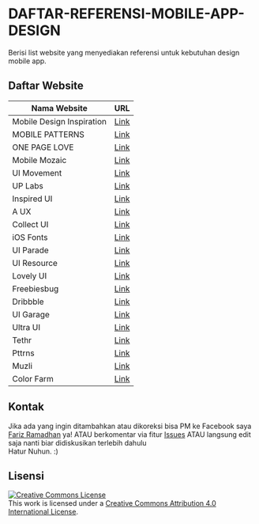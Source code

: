 # DAFTAR-REFERENSI-MOBILE-APP-DESIGN
Berisi list website yang menyediakan referensi untuk kebutuhan design mobile app.

## Daftar Website

| Nama Website        | URL | 
| ------------- |:----------:|
| Mobile Design Inspiration      | [Link](https://inspirationmobile.tumblr.com/) |  
| MOBILE PATTERNS      | [Link](http://www.mobile-patterns.com/) |  
| ONE PAGE LOVE      | [Link](https://onepagelove.com/) |
| Mobile Mozaic      | [Link](http://www.mobilemozaic.com/) |  
| UI Movement      | [Link](https://uimovement.com/) |  
| UP Labs      | [Link](https://www.uplabs.com/material) |  
| Inspired UI      | [Link](http://inspired-ui.com/) |  
| A UX      | [Link](http://androidux.com/) |  
| Collect UI      | [Link](http://collectui.com/) |  
| iOS Fonts     | [Link](http://iosfonts.com/) |  
| UI Parade     | [Link](http://www.uiparade.com/) |  
| UI Resource     | [Link](http://uiresource.com/) |
| Lovely UI     | [Link](http://www.lovelyui.com/) |
| Freebiesbug     | [Link](https://freebiesbug.com/) |
| Dribbble     | [Link](https://dribbble.com/) |
| UI Garage     | [Link](http://uigarage.net/) |
| Ultra UI     | [Link](http://ui.theultralinx.com/) |
| Tethr     | [Link](https://www.invisionapp.com/tethr) |
| Pttrns     | [Link](https://pttrns.com/) |
| Muzli     | [Link](https://medium.muz.li/?gi=85a3addc3698) |
| Color Farm     | [Link](http://color.farm/) |

## Kontak

Jika ada yang ingin ditambahkan atau dikoreksi bisa PM ke Facebook saya [Fariz Ramadhan](https://www.facebook.com/farizdotid) ya! ATAU berkomentar via fitur [Issues](https://github.com/farizdotid/DAFTAR-API-LOKAL-INDONESIA/issues) ATAU langsung edit saja nanti biar didiskusikan terlebih dahulu<br>
Hatur Nuhun. :)

## Lisensi

<a rel="license" href="http://creativecommons.org/licenses/by/4.0/"><img alt="Creative Commons License" style="border-width:0" src="https://i.creativecommons.org/l/by/4.0/88x31.png" /></a><br />This work is licensed under a <a rel="license" href="http://creativecommons.org/licenses/by/4.0/">Creative Commons Attribution 4.0 International License</a>.
